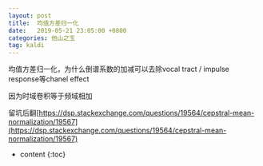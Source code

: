```yaml
---
layout: post
title:  均值方差归一化
date:   2019-05-21 23:05:00 +0800
categories: 他山之玉
tag: kaldi
---
```



均值方差归一化，为什么倒谱系数的加减可以去除vocal tract / impulse response等chanel effect

因为时域卷积等于频域相加

留坑后翻[https://dsp.stackexchange.com/questions/19564/cepstral-mean-normalization/19567](https://dsp.stackexchange.com/questions/19564/cepstral-mean-normalization/19567)

* content
{:toc}


